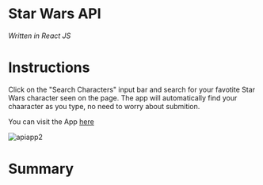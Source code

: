 # Star Wars API #

*Written in React JS*

# Instructions

Click on the "Search Characters" input bar and search for your favotite Star Wars character seen on the page. The app will automatically find your chaaracter as you type, no need to worry about submition.

You can visit the App [here]()

![apiapp2](https://user-images.githubusercontent.com/55517078/103425066-e29f0680-4b7d-11eb-8f09-d2eb57c8329c.PNG)


# Summary